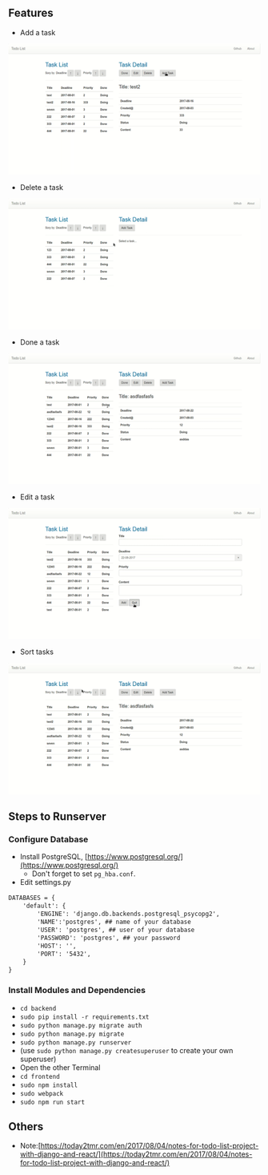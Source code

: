 ## Features
- Add a task

![](add.gif)

- Delete a task

![](delete.gif)

- Done a task

![](done.gif)

- Edit a task

![](edit.gif)

- Sort tasks

![](sort.gif)

## Steps to Runserver
### Configure Database
- Install PostgreSQL, [https://www.postgresql.org/](https://www.postgresql.org/)
  - Don't forget to set `pg_hba.conf`.
- Edit settings.py
```
DATABASES = {
    'default': {
        'ENGINE': 'django.db.backends.postgresql_psycopg2',
        'NAME':'postgres', ## name of your database
        'USER': 'postgres', ## user of your database
        'PASSWORD': 'postgres', ## your password
        'HOST': '',
        'PORT': '5432',
    }
}
```

### Install Modules and Dependencies
- `cd backend`
- `sudo pip install -r requirements.txt`
- `sudo python manage.py migrate auth`
- `sudo python manage.py migrate`
- `sudo python manage.py runserver`
- (use `sudo python manage.py createsuperuser` to create your own superuser)
- Open the other Terminal
- `cd frontend`
- `sudo npm install`
- `sudo webpack`
- `sudo npm run start`

## Others
- Note:[https://today2tmr.com/en/2017/08/04/notes-for-todo-list-project-with-django-and-react/](https://today2tmr.com/en/2017/08/04/notes-for-todo-list-project-with-django-and-react/)
